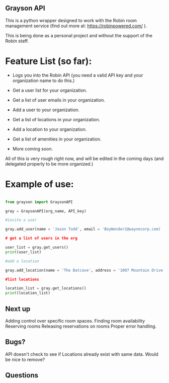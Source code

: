 ## Grayson API

This is a python wrapper designed to work with the Robin room management service (find out more at: https://robinpowered.com/ ). 

This is being done as a personal project and without the support of the Robin staff.

# Feature List (so far):

* Logs you into the Robin API (you need a valid API key and your organization name to do this.)

* Get a user list for your organization.

* Get a list of user emails in your organization.

* Add a user to your organization.

* Get a list of locations in your organization.

* Add a location to your organization.

* Get a list of amenities in your organization.

* More coming soon. 

All of this is very rough right now, and will be edited in the coming days (and delegated properly to be more organized.)

# Example of use:


```python

from grayson import GraysonAPI

gray = GraysonAPI(org_name, API_key)

#invite a user

gray.add_user(name = 'Jason Todd', email = 'BoyWonder2@waynecorp.com)

# get a list of users in the org

user_list = gray.get_users()
print(user_list)

#add a location

gray.add_location(name = 'The Batcave', address = '1007 Mountain Drive, Gotham, NJ', description = 'Home of the world's largest penny.')

#list locations

location_list = gray.get_locations()
print(location_list)


```

## Next up

Adding control over specific room spaces. 
Finding room availability
Reserving rooms
Releasing reservations on rooms
Proper error handling.


## Bugs?

API doesn't check to see if Locations already exist with same data. Would be nice to remove?


## Questions
